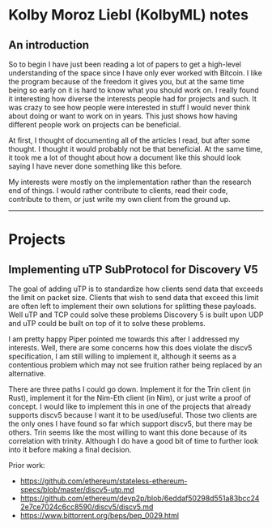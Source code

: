 # Kolby Moroz Liebl (KolbyML) notes

## An introduction

So to begin I have just been reading a lot of papers to get a high-level understanding of the space since I have only ever worked with Bitcoin. I like the program because of the freedom it gives you, but at the same time being so early on it is hard to know what you should work on. I really found it interesting how diverse the interests people had for projects and such. It was crazy to see how people were interested in stuff I would never think about doing or want to work on in years. This just shows how having different people work on projects can be beneficial.

At first, I thought of documenting all of the articles I read, but after some thought. I thought it would probably not be that beneficial. At the same time, it took me a lot of thought about how a document like this should look saying I have never done something like this before.

My interests were mostly on the implementation rather than the research end of things. I would rather contribute to clients, read their code, contribute to them, or just write my own client from the ground up.

---

# Projects

## Implementing uTP SubProtocol for Discovery V5
The goal of adding uTP is to standardize how clients send data that exceeds the limit on packet size. Clients that wish to send data that exceed this limit are often left to implement their own solutions for splitting these payloads. Well uTP and TCP could solve these problems Discovery 5 is built upon UDP and uTP could be built on top of it to solve these problems.

I am pretty happy Piper pointed me towards this after I addressed my interests. Well, there are some concerns how this does violate the discv5 specification, I am still willing to implement it, although it seems as a contentious problem which may not see fruition rather being replaced by an alternative.

There are three paths I could go down. Implement it for the Trin client (in Rust), implement it for the Nim-Eth client (in Nim), or just write a proof of concept. I would like to implement this in one of the projects that already supports discv5 because I want it to be used/useful. Those two clients are the only ones I have found so far which support discv5, but there may be others. Trin seems like the most willing to want this done because of its correlation with trinity. Although I do have a good bit of time to further look into it before making a final decision.

Prior work:
- https://github.com/ethereum/stateless-ethereum-specs/blob/master/discv5-utp.md
- https://github.com/ethereum/devp2p/blob/6eddaf50298d551a83bcc242e7ce7024c6cc8590/discv5/discv5.md
- https://www.bittorrent.org/beps/bep_0029.html

